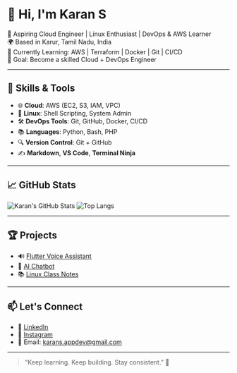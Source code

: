 # 👋 Hi, I'm Karan S

🚀 Aspiring Cloud Engineer | Linux Enthusiast | DevOps & AWS Learner  
🌍 Based in Karur, Tamil Nadu, India  
🧠 Currently Learning: AWS | Terraform | Docker | Git | CI/CD  
🎯 Goal: Become a skilled Cloud + DevOps Engineer  

---

## 🔧 Skills & Tools

- 🌐 **Cloud**: AWS (EC2, S3, IAM, VPC)
- 🐧 **Linux**: Shell Scripting, System Admin
- 🛠️ **DevOps Tools**: Git, GitHub, Docker, CI/CD
- 📚 **Languages**: Python, Bash, PHP
- 🔍 **Version Control**: Git + GitHub
- ✍️ **Markdown**, **VS Code**, **Terminal Ninja**

---

## 📈 GitHub Stats

![Karan's GitHub Stats](https://github-readme-stats.vercel.app/api?username=KaranPrince&show_icons=true&theme=radical)
![Top Langs](https://github-readme-stats.vercel.app/api/top-langs/?username=KaranPrince&layout=compact&theme=radical)

---

## 🏆 Projects

- 🔊 [Flutter Voice Assistant](https://github.com/KaranPrince/FLUTTER_VOICE_FRIEND)
- 🤖 [AI Chatbot](https://github.com/KaranPrince/AI-CHATBOT)
- 📚 [Linux Class Notes](https://github.com/KaranPrince/Linux-Notes)

---

## 📫 Let's Connect

- 🔗 [LinkedIn](https://www.linkedin.com/in/karan-flutterdev)
- 💬 [Instagram](https://www.instagram.com/king.karan.22/)
- 📩 Email: karans.appdev@gmail.com

---

> “Keep learning. Keep building. Stay consistent.” 🚀

